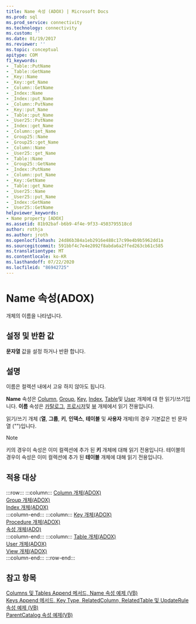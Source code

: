 ```yaml
---
title: Name 속성 (ADOX) | Microsoft Docs
ms.prod: sql
ms.prod_service: connectivity
ms.technology: connectivity
ms.custom: ''
ms.date: 01/19/2017
ms.reviewer: ''
ms.topic: conceptual
apitype: COM
f1_keywords:
- _Table::PutName
- _Table::GetName
- _Key::Name
- _Key::get_Name
- _Column::GetName
- _Index::Name
- _Index::put_Name
- _Column::PutName
- _Key::put_Name
- _Table::put_Name
- _User25::PutName
- _Index::get_Name
- _Column::get_Name
- _Group25::Name
- _Group25::get_Name
- _Column::Name
- _User25::get_Name
- _Table::Name
- _Group25::GetName
- _Index::PutName
- _Column::put_Name
- _Key::GetName
- _Table::get_Name
- _User25::Name
- _User25::put_Name
- _Index::GetName
- _User25::GetName
helpviewer_keywords:
- Name property [ADOX]
ms.assetid: 81b92baf-b6b9-4f4e-9f33-4503795518cd
author: rothja
ms.author: jroth
ms.openlocfilehash: 24d86b384a1eb2916e488c17c99e4b9b5962dd1a
ms.sourcegitcommit: 591bbf4c7e4e2092f8abda6a2ffed263cb61c585
ms.translationtype: MT
ms.contentlocale: ko-KR
ms.lasthandoff: 07/22/2020
ms.locfileid: "86942725"
---
```

# <a name="name-property-adox"></a>Name 속성(ADOX)
개체의 이름을 나타냅니다.  
  
## <a name="settings-and-return-values"></a>설정 및 반환 값  
 **문자열** 값을 설정 하거나 반환 합니다.  
  
## <a name="remarks"></a>설명  
 이름은 컬렉션 내에서 고유 하지 않아도 됩니다.  
  
 **Name** 속성은 [Column](../../../ado/reference/adox-api/column-object-adox.md), [Group](../../../ado/reference/adox-api/group-object-adox.md), [Key](../../../ado/reference/adox-api/key-object-adox.md), [Index](../../../ado/reference/adox-api/index-object-adox.md), [Table](../../../ado/reference/adox-api/table-object-adox.md)및 [User](../../../ado/reference/adox-api/user-object-adox.md) 개체에 대 한 읽기/쓰기입니다. **이름** 속성은 [카탈로그](../../../ado/reference/adox-api/catalog-object-adox.md), [프로시저](../../../ado/reference/adox-api/procedure-object-adox.md)및 [뷰](../../../ado/reference/adox-api/view-object-adox.md) 개체에서 읽기 전용입니다.  
  
 읽기/쓰기 개체 (**열**, **그룹**, **키**, **인덱스**, **테이블** 및 **사용자** 개체)의 경우 기본값은 빈 문자열 ("")입니다.  
  
> [!NOTE]
>  키의 경우이 속성은 이미 컬렉션에 추가 된 **키** 개체에 대해 읽기 전용입니다. 테이블의 경우이 속성은 이미 컬렉션에 추가 된 **테이블** 개체에 대해 읽기 전용입니다.  
  
## <a name="applies-to"></a>적용 대상  

:::row:::
    :::column:::
        [Column 개체(ADOX)](../../../ado/reference/adox-api/column-object-adox.md)  
        [Group 개체(ADOX)](../../../ado/reference/adox-api/group-object-adox.md)  
        [Index 개체(ADOX)](../../../ado/reference/adox-api/index-object-adox.md)  
    :::column-end:::
    :::column:::
        [Key 개체(ADOX)](../../../ado/reference/adox-api/key-object-adox.md)  
        [Procedure 개체(ADOX)](../../../ado/reference/adox-api/procedure-object-adox.md)  
        [속성 개체(ADO)](../../../ado/reference/ado-api/property-object-ado.md)  
    :::column-end:::
    :::column:::
        [Table 개체(ADOX)](../../../ado/reference/adox-api/table-object-adox.md)  
        [User 개체(ADOX)](../../../ado/reference/adox-api/user-object-adox.md)  
        [View 개체(ADOX)](../../../ado/reference/adox-api/view-object-adox.md)  
    :::column-end:::
:::row-end:::

## <a name="see-also"></a>참고 항목  
 [Columns 및 Tables Append 메서드, Name 속성 예제 (VB)](../../../ado/reference/adox-api/columns-and-tables-append-methods-name-property-example-vb.md)   
 [Keys Append 메서드, Key Type, RelatedColumn, RelatedTable 및 UpdateRule 속성 예제 (VB)](../../../ado/reference/adox-api/keys-append-method-key-type-relatedcolumn-relatedtable-example-vb.md)   
 [ParentCatalog 속성 예제(VB)](../../../ado/reference/adox-api/parentcatalog-property-example-vb.md)
